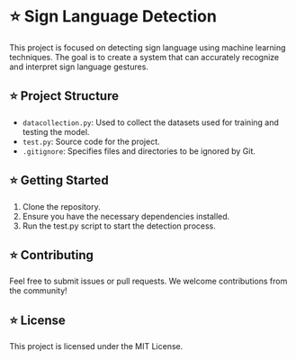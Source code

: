 # ⭐ Sign Language Detection

This project is focused on detecting sign language using machine learning techniques. The goal is to create a system that can accurately recognize and interpret sign language gestures.

## ⭐ Project Structure

- `datacollection.py`: Used to collect the datasets used for training and testing the model.
- `test.py`: Source code for the project.
- `.gitignore`: Specifies files and directories to be ignored by Git.

## ⭐ Getting Started

1. Clone the repository.
2. Ensure you have the necessary dependencies installed.
3. Run the test.py script to start the detection process.

## ⭐ Contributing

Feel free to submit issues or pull requests. We welcome contributions from the community!

## ⭐ License

This project is licensed under the MIT License.
